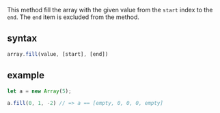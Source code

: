 This method fill the array with the given value from the `start` index to the `end`. The `end` item is excluded from the method.

## syntax

```js
array.fill(value, [start], [end])
```

## example

```js
let a = new Array(5);

a.fill(0, 1, -2) // => a == [empty, 0, 0, 0, empty]
```
